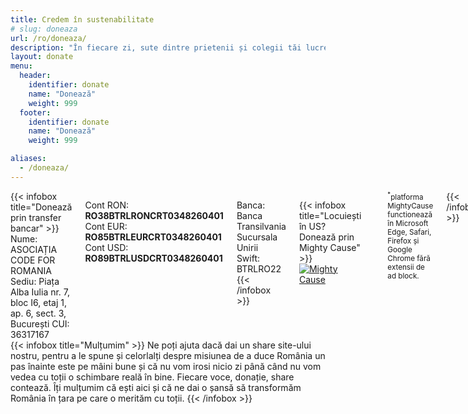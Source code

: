```yaml
---
title: Credem în sustenabilitate
# slug: doneaza
url: /ro/doneaza/
description: "În fiecare zi, sute dintre prietenii și colegii tăi lucrează pentru a construi instrumente digitale utile pentru a ne face viața mai ușoară și pentru a aduce România mai aproape de progresul tehnologic. Ajută-i să își continue munca."
layout: donate
menu:
  header:
    identifier: donate
    name: "Donează"
    weight: 999
  footer:
    identifier: donate
    name: "Donează"
    weight: 999

aliases:
  - /doneaza/
---
```


<div class="columns">
{{< infobox title="Donează prin transfer bancar" >}}
  Nume: ASOCIAȚIA CODE FOR ROMANIA  
  Sediu: Piața Alba Iulia nr. 7, bloc I6, etaj 1, ap. 6, sect. 3, București  
  CUI: 36317167  

  Cont RON: **RO38BTRLRONCRT0348260401**  
  Cont EUR: **RO85BTRLEURCRT0348260401**  
  Cont USD: **RO89BTRLUSDCRT0348260401**  

  Banca: Banca Transilvania Sucursala Unirii  
  Swift: BTRLRO22
{{< /infobox >}}

{{< infobox title="Locuiești în US? Donează prin Mighty Cause" >}}
  [![Mighty Cause](/images/mighty-cause.svg)](https://www.mightycause.com/story/Codeforromania)
  <hr>
  <small><sup>*</sup>platforma MightyCause functionează în Microsoft Edge, Safari, Firefox și Google Chrome fără extensii de ad block.</small>
{{< /infobox >}}
</div>

<div class="columns">
{{< infobox title="Mulțumim" >}}
  Ne poți ajuta dacă dai un share site-ului nostru, pentru a le spune și celorlalți despre misiunea de a duce România un pas înainte este pe mâini bune și că nu vom irosi nicio zi până când nu vom vedea cu toții o schimbare reală în bine. Fiecare voce, donație, share contează. Îți mulțumim că ești aici și că ne dai o șansă să transformăm România în țara pe care o merităm cu toții.
{{< /infobox >}}
</div>

